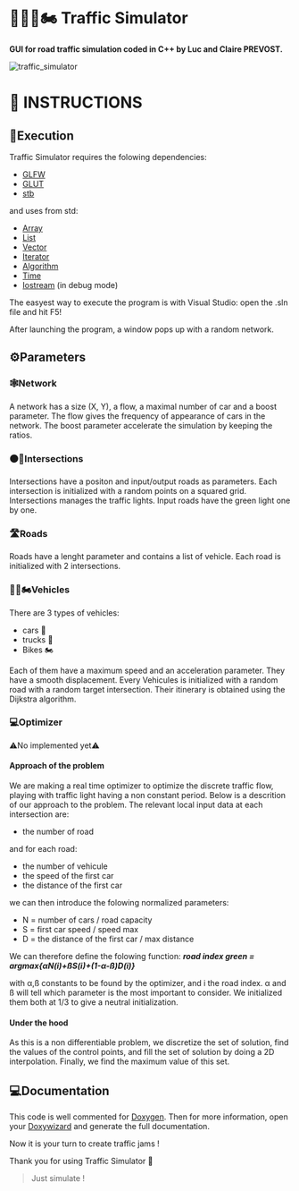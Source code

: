 # 🚦🚗🚛🏍️ Traffic Simulator

**GUI for road traffic simulation coded in C++ by Luc and Claire PREVOST.**

![traffic_simulator](https://user-images.githubusercontent.com/52052772/202865554-04ef6c69-5e1e-49a1-bf79-edb52018b80e.png)

📃 INSTRUCTIONS
===============
## 🚀Execution
Traffic Simulator requires the folowing dependencies:
- [GLFW](https://www.glfw.org/download)
- [GLUT](https://www.opengl.org/resources/libraries/glut/glut_downloads.php)
- [stb](https://github.com/nothings/stb)

and uses from std:
- [Array](https://cplusplus.com/reference/array/array/)
- [List](https://cplusplus.com/reference/list/list/)
- [Vector](https://cplusplus.com/reference/vector/vector/)
- [Iterator](https://cplusplus.com/reference/iterator/iterator/)
- [Algorithm](https://cplusplus.com/reference/algorithm/)
- [Time](https://cplusplus.com/reference/ctime/time/)
- [Iostream](https://cplusplus.com/reference/iostream/) (in debug mode)

The easyest way to execute the program is with Visual Studio: open the .sln file and hit F5!

After launching the program, a window pops up with a random network.

## ⚙️Parameters
### 🕸Network
A network has a size (X, Y), a flow, a maximal number of car and a boost parameter. The flow gives the frequency of appearance of cars in the network. The boost parameter accelerate the simulation by keeping the ratios.
### ⚫🚦Intersections
Intersections have a positon and input/output roads as parameters. Each intersection is initialized with a random points on a squared grid. Intersections manages the traffic lights. Input roads have the green light one by one.
### 🛣Roads
Roads have a lenght parameter and contains a list of vehicle. Each road is initialized with 2 intersections.
### 🚗🚛🏍️Vehicles
There are 3 types of vehicles:
- cars 🚗
- trucks 🚛
- Bikes 🏍️

Each of them have a maximum speed and an acceleration parameter. They have a smooth displacement. Every Vehicules is initialized with a random road with a random target intersection. Their itinerary is obtained using the Dijkstra algorithm.
### 💻Optimizer
⚠️No implemented yet⚠️
#### Approach of the problem
We are making a real time optimizer to optimize the discrete traffic flow, playing with traffic light having a non constant period.
Below is a descrition of our approach to the problem.
The relevant local input data at each intersection are:
- the number of road

and for each road:
- the number of vehicule
- the speed of the first car
- the distance of the first car

we can then introduce the folowing normalized parameters:
- N = number of cars / road capacity
- S = first car speed / speed max
- D = the distance of the first car / max distance

We can therefore define the folowing function: ***road index green = argmax{αN(i)+ßS(i)+(1-α-ß)D(i)}***

with α,ß constants to be found by the optimizer, and i the road index.
α and ß will tell which parameter is the most important to consider.
We initialized them both at 1/3 to give a neutral initialization.
#### Under the hood
As this is a non differentiable problem, we discretize the set of solution, find the values of the control points, and fill the set of solution by doing a 2D interpolation.
Finally, we find the maximum value of this set.

## 💻Documentation
This code is well commented for [Doxygen](https://www.doxygen.nl/index.html). Then for more information, open your [Doxywizard](https://www.doxygen.nl/manual/doxywizard_usage.html) and generate the full documentation.

Now it is your turn to create traffic jams !

Thank you for using Traffic Simulator 🙂

> Just simulate !
